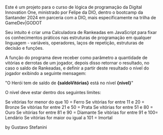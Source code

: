 Este é um projeto para o curso de lógica de programação da Digital Innovation One, ministrado por Felipe da DIO, dentro o bootcamp da Santander 2024 em parceria com a DIO, mais especificamente na trilha de GameDev|GODOT

Seu intuito é criar uma Calculadora de Rankeadas em JavaScript para fixar os conhecimentos práticos nas estruturas de programação em qualquer linguagem - variáveis, operadores, laços de repetição, estruturas de decisão e funções.

A função do programa deve receber como parâmetro a quantidade de vitórias e derrotas de um jogador, depois disso retornar o resultado, no caso o saldo de Rankeadas, e definir a partir deste resultado o nível do jogador exibindo a seguinte mensagem:

"O Herói tem de saldo de **{saldoVitórias}** está no nível **{nivel}**"

O nível deve estar dentro dos seguintes limites:

Se vitórias for menor do que 10 = Ferro
Se vitórias for entre 11 e 20 = Bronze
Se vitórias for entre 21 e 50 = Prata
Se vitórias for entre 51 e 80 = Ouro
Se vitórias for entre 81 e 90 = Diamante
Se vitórias for entre 91 e 100= Lendário
Se vitórias for maior ou igual a 101 = Imortal


by Gustavo Stefanini
